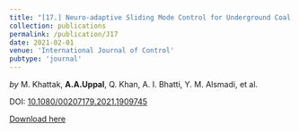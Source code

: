 ```yaml
---
title: "[17.] Neuro-adaptive Sliding Mode Control for Underground Coal Gasification Energy Conversion Process"
collection: publications
permalink: /publication/J17
date: 2021-02-01
venue: 'International Journal of Control'
pubtype: 'journal'
---
```

*by* M. Khattak, **A.A.Uppal**, Q. Khan, A. I. Bhatti, Y. M. Alsmadi, et al.

DOI: [10.1080/00207179.2021.1909745](https://doi.org/10.1080/00207179.2021.1909745)

[Download here](https://aauppal.github.io/files/J17.pdf)
